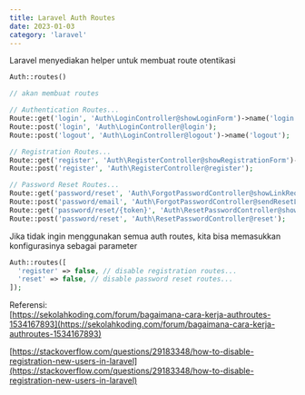```yaml
---
title: Laravel Auth Routes
date: 2023-01-03
category: 'laravel'
---
```


Laravel menyediakan helper untuk membuat route otentikasi

```php
Auth::routes()

// akan membuat routes

// Authentication Routes...
Route::get('login', 'Auth\LoginController@showLoginForm')->name('login');
Route::post('login', 'Auth\LoginController@login');
Route::post('logout', 'Auth\LoginController@logout')->name('logout');

// Registration Routes...
Route::get('register', 'Auth\RegisterController@showRegistrationForm')->name('register');
Route::post('register', 'Auth\RegisterController@register');

// Password Reset Routes...
Route::get('password/reset', 'Auth\ForgotPasswordController@showLinkRequestForm')->name('password.request');
Route::post('password/email', 'Auth\ForgotPasswordController@sendResetLinkEmail')->name('password.email');
Route::get('password/reset/{token}', 'Auth\ResetPasswordController@showResetForm')->name('password.reset');
Route::post('password/reset', 'Auth\ResetPasswordController@reset');
```

Jika tidak ingin menggunakan semua auth routes, kita bisa memasukkan konfigurasinya sebagai parameter

```php
Auth::routes([
  'register' => false, // disable registration routes...
  'reset' => false, // disable password reset routes...
]);
```

Referensi:  
[https://sekolahkoding.com/forum/bagaimana-cara-kerja-authroutes-1534167893](https://sekolahkoding.com/forum/bagaimana-cara-kerja-authroutes-1534167893)

[https://stackoverflow.com/questions/29183348/how-to-disable-registration-new-users-in-laravel](https://stackoverflow.com/questions/29183348/how-to-disable-registration-new-users-in-laravel)